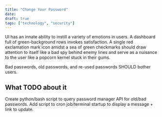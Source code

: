 ```yaml
---
title: "Change Your Password"
date: 
draft: true
tags: ["technology", "security"]
---
```


UI has an innate ability to instill a variety of emotions in users. A dashboard
full of green-background rows invokes satisfaction. A single red exclamation
mark icon amidst a sea of green checkmarks should draw attention to itself like
a bad spy behind enemy lines and serve as a nuisance to the user like a popcorn
kernel stuck in their gums.

Bad passwords, old passwords, and re-used passwords SHOULD bother users.

## What TODO about it

Create python/bash script to query password manager API for old/bad passwords.
Add script to cron job/terminal startup to display a message + link to update.
